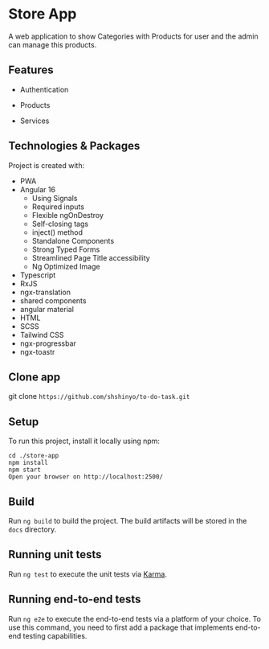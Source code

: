 # Store App

A web application to show Categories with Products for user and the admin can manage this products.

## Features

- Authentication

- Products

- Services

## Technologies & Packages

Project is created with:

- PWA
- Angular 16
  - Using Signals
  - Required inputs
  - Flexible ngOnDestroy
  - Self-closing tags
  - inject() method
  - Standalone Components
  - Strong Typed Forms
  - Streamlined Page Title accessibility
  - Ng Optimized Image
- Typescript
- RxJS
- ngx-translation
- shared components
- angular material
- HTML
- SCSS
- Tailwind CSS
- ngx-progressbar
- ngx-toastr

## Clone app

git clone `https://github.com/shshinyo/to-do-task.git`

## Setup

To run this project, install it locally using npm:

```pwsh
cd ./store-app
npm install
npm start
Open your browser on http://localhost:2500/
```

## Build

Run `ng build` to build the project. The build artifacts will be stored in the `docs` directory.

## Running unit tests

Run `ng test` to execute the unit tests via [Karma](https://karma-runner.github.io).

## Running end-to-end tests

Run `ng e2e` to execute the end-to-end tests via a platform of your choice. To use this command, you need to first add a package that implements end-to-end testing capabilities.

